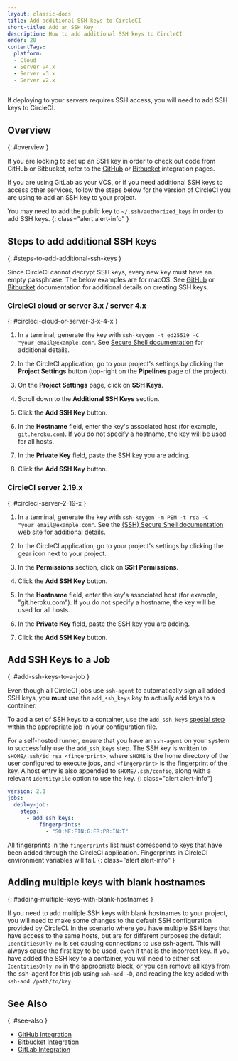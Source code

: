 ```yaml
---
layout: classic-docs
title: Add additional SSH keys to CircleCI
short-title: Add an SSH Key
description: How to add additional SSH keys to CircleCI
order: 20
contentTags:
  platform:
  - Cloud
  - Server v4.x
  - Server v3.x
  - Server v2.x
---
```


If deploying to your servers requires SSH access, you will need to add SSH keys to CircleCI.

## Overview
{: #overview }

If you are looking to set up an SSH key in order to check out code from GitHub or Bitbucket, refer to the [GitHub](/docs/github-integration/#enable-your-project-to-check-out-additional-private-repositories) or [Bitbucket](/docs/bitbucket-integration/#enable-your-project-to-check-out-additional-private-repositories) integration pages.

If you are using GitLab as your VCS, or if you need additional SSH keys to access other services, follow the steps below for the version of CircleCI you are using to add an SSH key to your project.

You may need to add the public key to `~/.ssh/authorized_keys` in order to add SSH keys.
{: class="alert alert-info" }

## Steps to add additional SSH keys
{: #steps-to-add-additional-ssh-keys }

Since CircleCI cannot decrypt SSH keys, every new key must have an empty passphrase. The below examples are for macOS. See [GitHub](https://help.github.com/articlesgenerating-a-new-ssh-key-and-adding-it-to-the-ssh-agent/) or [Bitbucket](https://support.atlassian.com/bitbucket-cloud/docs/configure-ssh-and-two-step-verification/) documentation for additional details on creating SSH keys.

### CircleCI cloud or server 3.x / server 4.x
{: #circleci-cloud-or-server-3-x-4-x }

1. In a terminal, generate the key with `ssh-keygen -t ed25519 -C "your_email@example.com"`. See [Secure Shell documentation](https://www.ssh.com/ssh/keygen/) for additional details.

2. In the CircleCI application, go to your project's settings by clicking the **Project Settings** button (top-right on the **Pipelines** page of the project).

3. On the **Project Settings** page, click on **SSH Keys**.

4. Scroll down to the **Additional SSH Keys** section.

5. Click the **Add SSH Key** button.

6. In the **Hostname** field, enter the key's associated host (for example, `git.heroku.com`). If you do not specify a hostname, the key will be used for all hosts.

7. In the **Private Key** field, paste the SSH key you are adding.

8. Click the **Add SSH Key** button.

### CircleCI server 2.19.x
{: #circleci-server-2-19-x }

1. In a terminal, generate the key with `ssh-keygen -m PEM -t rsa -C "your_email@example.com"`. See the [(SSH) Secure Shell documentation](https://www.ssh.com/ssh/keygen/) web site for additional details.

2. In the CircleCI application, go to your project's settings by clicking the gear icon next to your project.

2. In the **Permissions** section, click on **SSH Permissions**.

3. Click the **Add SSH Key** button.

4. In the **Hostname** field, enter the key's associated host (for example, "git.heroku.com"). If you do not specify a hostname, the key will be used for all hosts.

5. In the **Private Key** field, paste the SSH key you are adding.

6. Click the **Add SSH Key** button.

## Add SSH Keys to a Job
{: #add-ssh-keys-to-a-job }

Even though all CircleCI jobs use `ssh-agent` to automatically sign all added SSH keys, you **must** use the `add_ssh_keys` key to actually add keys to a container.

To add a set of SSH keys to a container, use the `add_ssh_keys` [special step](/docs/configuration-reference/#add_ssh_keys) within the appropriate [job](/docs/jobs-steps/) in your configuration file.

For a self-hosted runner, ensure that you have an `ssh-agent` on your system to successfully use the `add_ssh_keys` step. The SSH key is written to `$HOME/.ssh/id_rsa_<fingerprint>`, where `$HOME` is the home directory of the user configured to execute jobs, and `<fingerprint>` is the fingerprint of the key. A host entry is also appended to `$HOME/.ssh/config`, along with a relevant `IdentityFile` option to use the key.
{: class="alert alert-info"}

```yaml
version: 2.1
jobs:
  deploy-job:
    steps:
      - add_ssh_keys:
          fingerprints:
            - "SO:ME:FIN:G:ER:PR:IN:T"
```

All fingerprints in the `fingerprints` list must correspond to keys that have been added through the CircleCI application. Fingerprints in CircleCI environment variables will fail.
{: class="alert alert-info" }

## Adding multiple keys with blank hostnames
{: #adding-multiple-keys-with-blank-hostnames }

If you need to add multiple SSH keys with blank hostnames to your project, you will need to make some changes to the default SSH configuration provided by CircleCI. In the scenario where you have multiple SSH keys that have access to the same hosts, but are for different purposes the default `IdentitiesOnly no` is set causing connections to use ssh-agent. This will always cause the first key to be used, even if that is the incorrect key. If you have added the SSH key to a container, you will need to either set `IdentitiesOnly no` in the appropriate block, or you can remove all keys from the ssh-agent for this job using `ssh-add -D`, and reading the key added with `ssh-add /path/to/key`.

## See Also
{: #see-also }

- [GitHub Integration]({{site.baseurl}}/github-integration)
- [Bitbucket Integration]({{site.baseurl}}/bitbucket-integration)
- [GitLab Integration]({{site.baseurl}}/gitlab-integration/)
